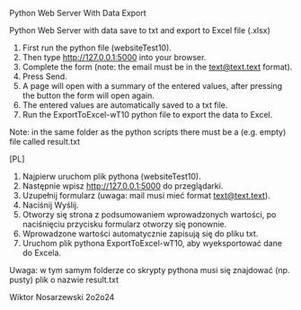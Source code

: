 Python Web Server With Data Export 

Python Web Server with data save to txt and export to Excel file (.xlsx) 

1. First run the python file (websiteTest10).
2. Then type http://127.0.0.1:5000 into your browser.
3. Complete the form (note: the email must be in the text@text.text format).
4. Press Send.
5. A page will open with a summary of the entered values, after pressing the button the form will open again.
6. The entered values are automatically saved to a txt file.
7. Run the ExportToExcel-wT10 python file to export the data to Excel.

Note: in the same folder as the python scripts there must be a (e.g. empty) file called result.txt

[PL]

1. Najpierw uruchom plik pythona (websiteTest10).
2. Następnie wpisz http://127.0.0.1:5000 do przeglądarki.
3. Uzupełnij formularz (uwaga: mail musi mieć format text@text.text).
4. Naciśnij Wyślij.
5. Otworzy się strona z podsumowaniem wprowadzonych wartości, po naciśnięciu przycisku formularz otworzy się ponownie.
6. Wprowadzone wartości automatycznie zapisują się do pliku txt.
7. Uruchom plik pythona ExportToExcel-wT10, aby wyeksportować dane do Excela.

Uwaga: w tym samym folderze co skrypty pythona musi się znajdować (np. pusty) plik o nazwie result.txt

Wiktor Nosarzewski 2o2o24
